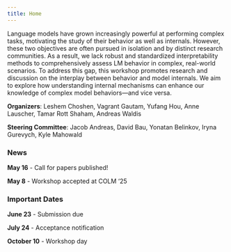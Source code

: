 ```yaml
---
title: Home
---
```



Language models have grown increasingly powerful at performing complex tasks, motivating the study of their behavior as well as internals. However, these two objectives are often pursued in isolation and by distinct research communities. As a result, we lack robust and standardized interpretability methods to comprehensively assess LM behavior in complex, real-world scenarios. To address this gap, this workshop promotes research and discussion on the interplay between behavior and model internals. We aim to explore how understanding internal mechanisms can enhance our knowledge of complex model behaviors—and vice versa.

**Organizers**: Leshem Choshen, Vagrant Gautam, Yufang Hou, Anne Lauscher, Tamar Rott Shaham, Andreas Waldis

**Steering Committee**: Jacob Andreas, David Bau, Yonatan Belinkov, Iryna Gurevych, Kyle Mahowald

### News

**May 16** - Call for papers published!

**May 8** - Workshop accepted at COLM ‘25

### Important Dates

**June 23** - Submission due

**July 24** - Acceptance notification

**October 10** - Workshop day


